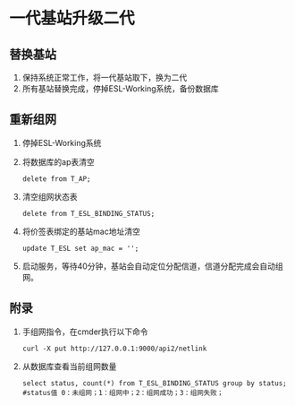 # 一代基站升级二代


## 替换基站

1. 保持系统正常工作，将一代基站取下，换为二代
2. 所有基站替换完成，停掉ESL-Working系统，备份数据库


## 重新组网

1. 停掉ESL-Working系统
2. 将数据库的ap表清空

       delete from T_AP;

3. 清空组网状态表

       delete from T_ESL_BINDING_STATUS;

4. 将价签表绑定的基站mac地址清空

       update T_ESL set ap_mac = '';

5. 启动服务，等待40分钟，基站会自动定位分配信道，信道分配完成会自动组网。


## 附录

1. 手组网指令，在cmder执行以下命令

       curl -X put http://127.0.0.1:9000/api2/netlink

2. 从数据库查看当前组网数量

       select status, count(*) from T_ESL_BINDING_STATUS group by status;
       #status值 0：未组网；1：组网中；2：组网成功；3：组网失败；
